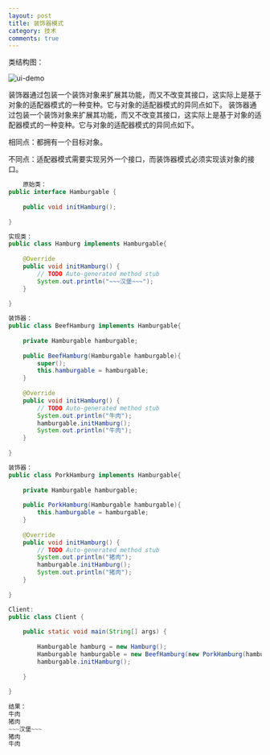 ```yaml
---
layout: post
title: 装饰器模式
category: 技术
comments: true
---
```


类结构图：

![ui-demo](https://github.com/1011641270/blog/blob/gh-pages/images/028.jpg?raw=true)

装饰器通过包装一个装饰对象来扩展其功能，而又不改变其接口，这实际上是基于对象的适配器模式的一种变种。它与对象的适配器模式的异同点如下。
装饰器通过包装一个装饰对象来扩展其功能，而又不改变其接口，这实际上是基于对象的适配器模式的一种变种。它与对象的适配器模式的异同点如下。

相同点：都拥有一个目标对象。

不同点：适配器模式需要实现另外一个接口，而装饰器模式必须实现该对象的接口。


```java
	原始类：
public interface Hamburgable {
 
    public void initHamburg();
     
}

实现类：
public class Hamburg implements Hamburgable{
 
    @Override
    public void initHamburg() {
        // TODO Auto-generated method stub
        System.out.println("~~~汉堡~~~");
    }
     
}

装饰器：
public class BeefHamburg implements Hamburgable{
 
    private Hamburgable hamburgable;
     
    public BeefHamburg(Hamburgable hamburgable){
        super();
        this.hamburgable = hamburgable;
    }
     
    @Override
    public void initHamburg() {
        // TODO Auto-generated method stub
        System.out.println("牛肉");
        hamburgable.initHamburg();
        System.out.println("牛肉");
    }
     
}

装饰器：
public class PorkHamburg implements Hamburgable{
 
    private Hamburgable hamburgable;
     
    public PorkHamburg(Hamburgable hamburgable){
        this.hamburgable = hamburgable;
    }
     
    @Override
    public void initHamburg() {
        // TODO Auto-generated method stub
        System.out.println("猪肉");
        hamburgable.initHamburg();
        System.out.println("猪肉");
    }
 
}

Client:
public class Client {
 
    public static void main(String[] args) {
         
        Hamburgable hamburg = new Hamburg();
        Hamburgable hamburgable = new BeefHamburg(new PorkHamburg(hamburg));
        hamburgable.initHamburg();
         
    }
     
}
 
结果：
牛肉
猪肉
~~~汉堡~~~
猪肉
牛肉
```
